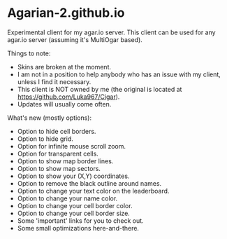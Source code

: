 # Agarian-2.github.io
Experimental client for my agar.io server.
This client can be used for any agar.io server (assuming it's MultiOgar based).

Things to note:
 - Skins are broken at the moment.
 - I am not in a position to help anybody who has an issue with my client, unless I find it necessary.
 - This client is NOT owned by me (the original is located at https://github.com/Luka967/Cigar).
 - Updates will usually come often.

What's new (mostly options):
 - Option to hide cell borders.
 - Option to hide grid.
 - Option for infinite mouse scroll zoom.
 - Option for transparent cells.
 - Option to show map border lines.
 - Option to show map sectors.
 - Option to show your (X,Y) coordinates.
 - Option to remove the black outline around names.
 - Option to change your text color on the leaderboard.
 - Option to change your name color.
 - Option to change your cell border color.
 - Option to change your cell border size.
 - Some 'important' links for you to check out.
 - Some small optimizations here-and-there.
